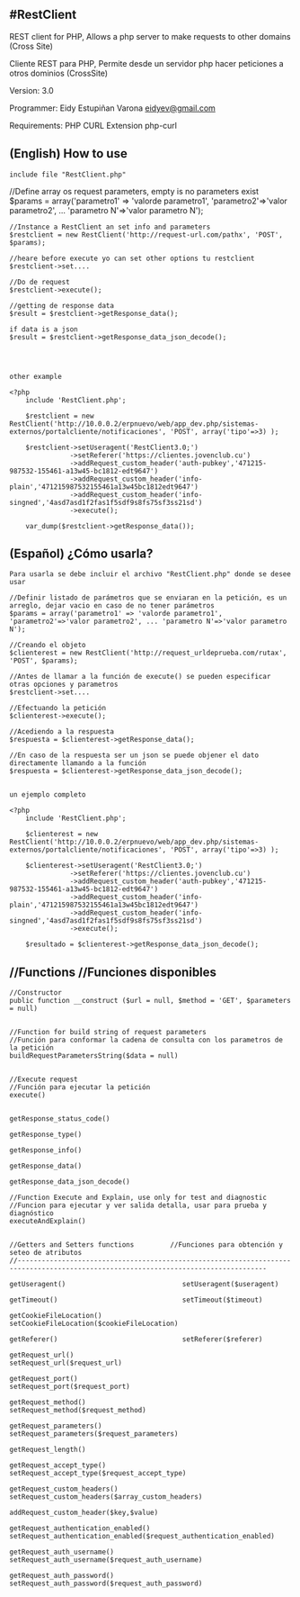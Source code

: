 #RestClient 
------------------------------------------------------------------------------------------------------
REST client for PHP, Allows a php server to make requests to other domains (Cross Site)   

Cliente REST para PHP, Permite desde un servidor php hacer peticiones a otros dominios (CrossSite)

Version: 3.0

Programmer: Eidy Estupiñan Varona <eidyev@gmail.com>

Requirements: PHP CURL Extension  php-curl

(English) How to use
---------------------------------------------------------------------------------------------------------------------------------------------------------
	include file "RestClient.php"
	
   //Define array os request parameters, empty is no parameters exist
	$params = array('parametro1' => 'valorde parametro1', 'parametro2'=>'valor parametro2', ... 'parametro N'=>'valor parametro N');
	   
	//Instance a RestClient an set info and parameters 
	$restclient = new RestClient('http://request-url.com/pathx', 'POST', $params);
	
	//heare before execute yo can set other options tu restclient	
	$restclient->set....   
	   
	//Do de request
    $restclient->execute(); 
	   
	//getting de response data
	$result = $restclient->getResponse_data();	
      
	if data is a json
	$result = $restclient->getResponse_data_json_decode();




	other example
	
	<?php 
		include 'RestClient.php';

		$restclient = new RestClient('http://10.0.0.2/erpnuevo/web/app_dev.php/sistemas-externos/portalcliente/notificaciones', 'POST', array('tipo'=>3) );

		$restclient->setUseragent('RestClient3.0;')	
				   ->setReferer('https://clientes.jovenclub.cu')
				   ->addRequest_custom_header('auth-pubkey','471215-987532-155461-a13w45-bc1812-edt9647')
				   ->addRequest_custom_header('info-plain','471215987532155461a13w45bc1812edt9647')
				   ->addRequest_custom_header('info-singned','4asd7asd1f2fas1f5sdf9s8fs75sf3ss21sd')
				   ->execute();
				   
		var_dump($restclient->getResponse_data());	




 (Español) ¿Cómo usarla?
---------------------------------------------------------------------------------------------------------------------------------------------------------
	
	Para usarla se debe incluir el archivo "RestClient.php" donde se desee usar
		
	//Definir listado de parámetros que se enviaran en la petición, es un arreglo, dejar vacio en caso de no tener parámetros
	$params = array('parametro1' => 'valorde parametro1', 'parametro2'=>'valor parametro2', ... 'parametro N'=>'valor parametro N');
	   
	//Creando el objeto 
	$clienterest = new RestClient('http://request_urldeprueba.com/rutax', 'POST', $params);
	   
	//Antes de llamar a la función de execute() se pueden especificar otras opciones y parametros   
	$restclient->set.... 
	   
	//Efectuando la petición
    $clienterest->execute(); 
	   
	//Acediendo a la respuesta
	$respuesta = $clienterest->getResponse_data();	
      
	//En caso de la respuesta ser un json se puede objener el dato directamente llamando a la función
    $respuesta = $clienterest->getResponse_data_json_decode();
	
	
	un ejemplo completo
	
	<?php 
		include 'RestClient.php';

		$clienterest = new RestClient('http://10.0.0.2/erpnuevo/web/app_dev.php/sistemas-externos/portalcliente/notificaciones', 'POST', array('tipo'=>3) );

		$clienterest->setUseragent('RestClient3.0;')	
				   ->setReferer('https://clientes.jovenclub.cu')
				   ->addRequest_custom_header('auth-pubkey','471215-987532-155461-a13w45-bc1812-edt9647')
				   ->addRequest_custom_header('info-plain','471215987532155461a13w45bc1812edt9647')
				   ->addRequest_custom_header('info-singned','4asd7asd1f2fas1f5sdf9s8fs75sf3ss21sd')
				   ->execute();
				   
		$resultado = $clienterest->getResponse_data_json_decode();	
	
	
	
	
//Functions 	             //Funciones disponibles
--------------------------------------------------------------------------------------------------------------------------------------------------------
        
    //Constructor
    public function __construct ($url = null, $method = 'GET', $parameters = null)

    
    //Function for build string of request parameters         
	//Función para conformar la cadena de consulta con los parametros de la petición
    buildRequestParametersString($data = null)
    
    
    //Execute request            
	//Función para ejecutar la petición   
    execute()
    	
	
	getResponse_status_code()    

    getResponse_type() 

    getResponse_info() 

    getResponse_data() 
	
	getResponse_data_json_decode() 
		
	//Function Execute and Explain, use only for test and diagnostic            
	//Funcion para ejecutar y ver salida detalla, usar para prueba y diagnóstico
    executeAndExplain() 
		
    
	//Getters and Setters functions         //Funciones para obtención y seteo de atributos
	//------------------------------------------------------------------------------------------------------------------------------------
	
    getUseragent()                             setUseragent($useragent) 
							                   
    getTimeout()                               setTimeout($timeout) 
							                   
    getCookieFileLocation()                    setCookieFileLocation($cookieFileLocation) 
							                   
    getReferer() 			                   setReferer($referer) 
							                   
    getRequest_url() 	                       setRequest_url($request_url) 
							                   
    getRequest_port()                          setRequest_port($request_port) 
							                   
    getRequest_method()                        setRequest_method($request_method) 
							                   
    getRequest_parameters()                    setRequest_parameters($request_parameters) 

    getRequest_length()      

    getRequest_accept_type()                   setRequest_accept_type($request_accept_type) 

    getRequest_custom_headers()                setRequest_custom_headers($array_custom_headers) 

    addRequest_custom_header($key,$value) 
    
    getRequest_authentication_enabled()        setRequest_authentication_enabled($request_authentication_enabled) 

    getRequest_auth_username()                 setRequest_auth_username($request_auth_username) 

    getRequest_auth_password()                 setRequest_auth_password($request_auth_password) 

